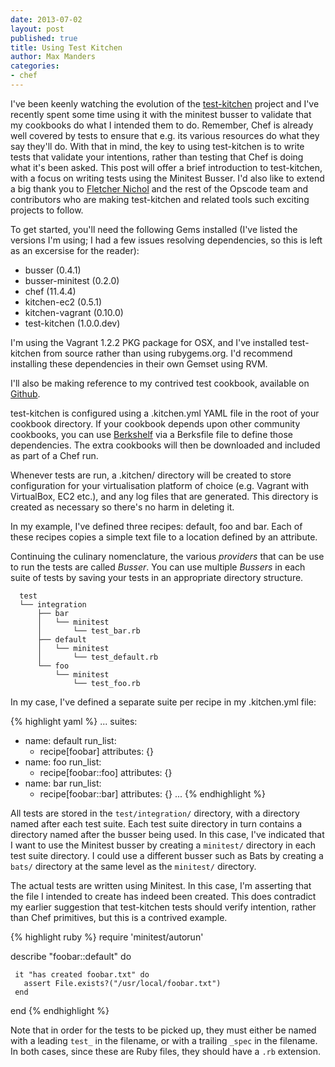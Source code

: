 ```yaml
--- 
date: 2013-07-02
layout: post
published: true
title: Using Test Kitchen
author: Max Manders
categories:
- chef
---
```

I've been keenly watching the evolution of the
[test-kitchen](https://github.com/opscode/test-kitchen) project and I've
recently spent some time using it with the minitest busser to validate that my
cookbooks do what I intended them to do.  Remember, Chef is already well
covered by tests to ensure that e.g.  its various resources do what they say
they'll do.  With that in mind, the key to using test-kitchen is to write tests
that validate your intentions, rather than testing that Chef is doing what it's
been asked.  This post will offer a brief introduction to test-kitchen, with a
focus on writing tests using the Minitest Busser.  I'd also like to extend a
big thank you to [Fletcher Nichol](https://twitter.com/fnichol) and the rest of
the Opscode team and contributors who are making test-kitchen and related tools
such exciting projects to follow.

To get started, you'll need the following Gems installed (I've listed the versions I'm
using; I had a few issues resolving dependencies, so this is left as an excersise for the
reader):

 * busser (0.4.1)
 * busser-minitest (0.2.0)
 * chef (11.4.4)
 * kitchen-ec2 (0.5.1)
 * kitchen-vagrant (0.10.0)
 * test-kitchen (1.0.0.dev)

I'm using the Vagrant 1.2.2 PKG package for OSX, and I've installed test-kitchen from
source rather than using rubygems.org.  I'd recommend installing these dependencies in
their own Gemset using RVM.

I'll also be making reference to my contrived test cookbook, available on
[Github](https://github.com/maxmanders/minitest-busser-example).

test-kitchen is configured using a .kitchen.yml YAML file in the root of your
cookbook directory.  If your cookbook depends upon other community cookbooks,
you can use [Berkshelf](http://berkshelf.com/) via a Berksfile file to define
those dependencies.  The extra cookbooks will then be downloaded and included
as part of a Chef run.

Whenever tests are run, a .kitchen/ directory will be created to store
configuration for your virtualisation platform of choice (e.g. Vagrant with VirtualBox, EC2
etc.), and any log files that are generated.  This directory is created as necessary so
there's no harm in deleting it.

In my example, I've defined three recipes: default, foo and bar.  Each of these recipes
copies a simple text file to a location defined by an attribute.

Continuing the culinary nomenclature, the various *providers* that can be use to run the 
tests are called *Busser*.  You can use multiple *Bussers* in each suite of tests by
saving your tests in an appropriate directory structure.

      test
      └── integration
          ├── bar
          │   └── minitest
          │       └── test_bar.rb
          ├── default
          │   └── minitest
          │       └── test_default.rb
          └── foo
              └── minitest
                  └── test_foo.rb

In my case, I've defined a separate suite per recipe in my .kitchen.yml file:

   {% highlight yaml %}
   ...
   suites:
   - name: default
     run_list:
       - recipe[foobar]
     attributes: {} 
   - name: foo
     run_list:
       - recipe[foobar::foo]
     attributes: {} 
   - name: bar
     run_list:
       - recipe[foobar::bar]
     attributes: {} 
   ...
   {% endhighlight %}

All tests are stored in the ``test/integration/`` directory, with a directory named after
each test suite.  Each test suite directory in turn contains a directory named after the
busser being used.  In this case, I've indicated that I want to use the Minitest busser
by creating a ``minitest/`` directory in each test suite directory.  I could use a
different busser such as Bats by creating a ``bats/`` directory at the same level as the
``minitest/`` directory.

The actual tests are written using Minitest.  In this case, I'm asserting that the file
I intended to create has indeed been created.  This does contradict my earlier suggestion
that test-kitchen tests should verify intention, rather than Chef primitives, but this is
a contrived example.

   {% highlight ruby %}
   require 'minitest/autorun'

   describe "foobar::default" do

     it "has created foobar.txt" do
       assert File.exists?("/usr/local/foobar.txt")
     end
   end
   {% endhighlight %}

Note that in order for the tests to be picked up, they must either be named with a
leading ``test_`` in the filename, or with a trailing ``_spec`` in the filename.  In both
cases, since these are Ruby files, they should have a ``.rb`` extension.
